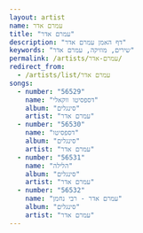 ```yaml
---
layout: artist
name: עמרם אדר
title: "עמרם אדר"
description: "דף האמן עמרם אדר"
keywords: "שירים, מוזיקה, עמרם אדר"
permalink: /artists/עמרם-אדר/
redirect_from:
  - /artists/list/עמרם אדר
songs:
  - number: "56529"
    name: "דספסיטו ווקאלי"
    album: "סינגלים"
    artist: "עמרם אדר"
  - number: "56530"
    name: "דספסיטו"
    album: "סינגלים"
    artist: "עמרם אדר"
  - number: "56531"
    name: "הלילה"
    album: "סינגלים"
    artist: "עמרם אדר"
  - number: "56532"
    name: "עמרם אדר - רבי נחמן"
    album: "סינגלים"
    artist: "עמרם אדר"
---
```

